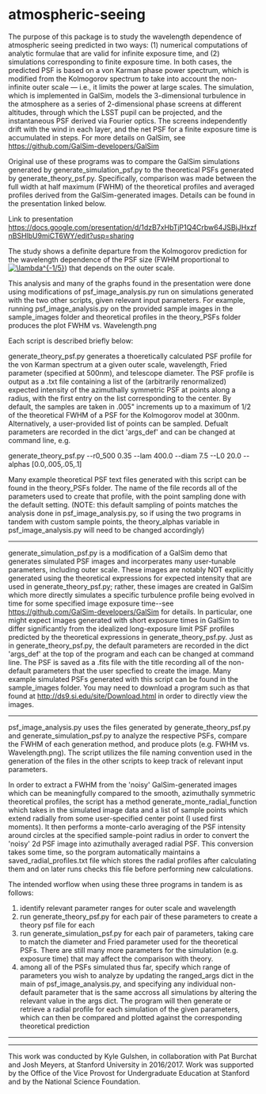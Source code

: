 # atmospheric-seeing

The purpose of this package is to study the wavelength dependence of atmospheric seeing predicted in two ways:  (1) numerical computations of analytic formulae that are valid for infinite exposure time, and (2) simulations corresponding to finite exposure time. In both cases, the predicted PSF is based on a von Karman phase power spectrum, which is modified from the Kolmogorov spectrum to take into account the non-infinite outer scale — i.e., it limits the power at large scales. The simulation, which is implemented in GalSim, models the 3-dimensional turbulence in the atmosphere as a series of 2-dimensional phase screens at different altitudes, through which the LSST pupil can be projected, and the instantaneous PSF derived via Fourier optics. The screens independently drift with the wind in each layer, and the net PSF for a finite exposure time is accumulated in steps. For more details on GalSim, see https://github.com/GalSim-developers/GalSim

Original use of these programs was to compare the GalSim simulations generated by generate_simulation_psf.py to the theoretical PSFs generated by generate_theory_psf.py. Specifically, comparison was made between the full width at half maximum (FWHM) of the theoretical profiles and averaged profiles derived from the GalSim-generated images. Details can be found in the presentation linked below. 

Link to presentation
https://docs.google.com/presentation/d/1dzB7xHbTjP1Q4Crbw64JSBjJHxzfnBSHlbU9miCT6WY/edit?usp=sharing

The study shows a definite departure from the Kolmogorov prediction for the wavelength dependence of the PSF size (FWHM proportional to <a href="http://www.codecogs.com/eqnedit.php?latex=\lambda^{-1/5}" target="_blank"><img src="http://latex.codecogs.com/gif.latex?\lambda^{-1/5}" title="\lambda^{-1/5}" /></a>) that depends on the outer scale.  

This analysis and many of the graphs found in the presentation were done using modifications of psf_image_analysis.py run on simulations generated with the two other scripts, given relevant input parameters. For example, running psf_image_analysis.py on the provided sample images in the sample_images folder and theoretical profiles in the theory_PSFs folder produces the plot FWHM vs. Wavelength.png

Each script is described briefly below:




generate_theory_psf.py generates a thoeretically calculated PSF profile for the von Karman spectrum at a given outer scale, wavelength, Fried parameter (specified at 500nm), and telescope diameter. The PSF profile is output as a .txt file containing a list of the (arbitrarily renormalized) expected intensity of the azimuthally symmetric PSF at points along a radius, with the first entry on the list corresponding to the center. By default, the samples are taken in .005" increments up to a maximum of 1/2 of the theoretical FWHM of a PSF for the Kolmogorov model at 300nm. Alternatively, a user-provided list of points can be sampled. Defualt parameters are recorded in the dict 'args_def' and can be changed at command line, 
e.g.

generate_theory_psf.py --r0_500 0.35  --lam 400.0 --diam 7.5  --L0 20.0  --alphas [0.0,.005,.05,.1]

Many example theoretical PSF text files generated with this script can be found in the theory_PSFs folder. The name of the file records all of the parameters used to create that profile, with the point sampling done with the default setting. 
(NOTE: this default sampling of points matches the analysis done in psf_image_analysis.py, so if using the two programs in tandem with custom sample points, the theory_alphas variable in psf_image_analysis.py will need to be changed accordingly)

___________________________________________________________________________________________________________________________

generate_simulation_psf.py is a modification of a GalSim demo that generates simulated PSF images and incorperates many user-tunable parameters, including outer scale. These images are notably NOT explicitly generated using the theoretical expressions for expected intensity that are used in generate_theory_psf.py; rather, these images are created in GalSim which more directly simulates a specific turbulence profile being evolved in time for some specified image exposure time--see https://github.com/GalSim-developers/GalSim for details. In particular, one might expect images generated with short exposure times in GalSim to differ significantly from the idealized long-exposure limit PSF profiles predicted by the theoretical expressions in generate_theory_psf.py. Just as in generate_theory_psf.py, the default parameters are recorded in the dict 'args_def' at the top of the program and each can be changed at command line. The PSF is saved as a .fits file with the title recording all of the non-default parameters that the user specfied to create the image. Many example simulated PSFs generated with this script can be found in the sample_images folder. You may need to download a program such as that found at http://ds9.si.edu/site/Download.html in order to directly view the images.

___________________________________________________________________________________________________________________________

psf_image_analysis.py uses the files generated by generate_theory_psf.py and generate_simulation_psf.py to analyze the respective PSFs, compare the FWHM of each generation method, and produce plots (e.g. FWHM vs. Wavelength.png). The script utilizes the file naming convention used in the generation of the files in the other scripts to keep track of relevant input parameters. 

In order to extract a FWHM from the 'noisy' GalSim-generated images which can be meaningfully compared to the smooth, azimuthally symmetric theoretical profiles, the script has a method generate_monte_radial_function which takes in the simulated image data and a list of sample points which extend radially from some user-specified center point (I used first moments). It then performs a monte-carlo averaging of the PSF intensity around circles at the specified sample-point radius in order to convert the 'noisy' 2d PSF image into azimuthally averaged radial PSF. This conversion takes some time, so the porgram automatically maintains a saved_radial_profiles.txt file which stores the radial profiles after calculating them and on later runs checks this file before performing new calculations. 

The intended worflow when using these three programs in tandem is as follows: 

1) identify relevant parameter ranges for outer scale and wavelength
2) run generate_theory_psf.py for each pair of these parameters to create a theory psf file for each
3) run generate_simulation_psf.py for each pair of parameters, taking care to match the diameter and Fried parameter used for the theoretical PSFs. There are still many more parameters for the simulation (e.g. exposure time) that may affect the comparison with theory. 
4) among all of the PSFs simulated thus far, specify which range of parameters you wish to analyze by updating the ranged_args dict in the main of psf_image_analysis.py, and specifying any individual non-default parameter that is the same accross all simulations by altering the relevant value in the args dict. The program will then generate or retrieve a radial profile for each simulation of the given parameters, which can then be compared and plotted against the corresponding theoretical prediction


_________________________________________________________________________________________________________________________________________
_________________________________________________________________________________________________________________________________________

This work was conducted by Kyle Gulshen, in collaboration with Pat Burchat and Josh Meyers, at Stanford University in 2016/2017. Work was supported by the Office of the Vice Provost for Undergraduate Education at Stanford and by the National Science Foundation. 
